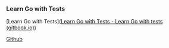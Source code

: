 ### Learn Go with Tests

[Learn Go with Tests]([Learn Go with Tests - Learn Go with tests (gitbook.io)](https://quii.gitbook.io/learn-go-with-tests/))

[Github](https://github.com/quii/learn-go-with-tests)
